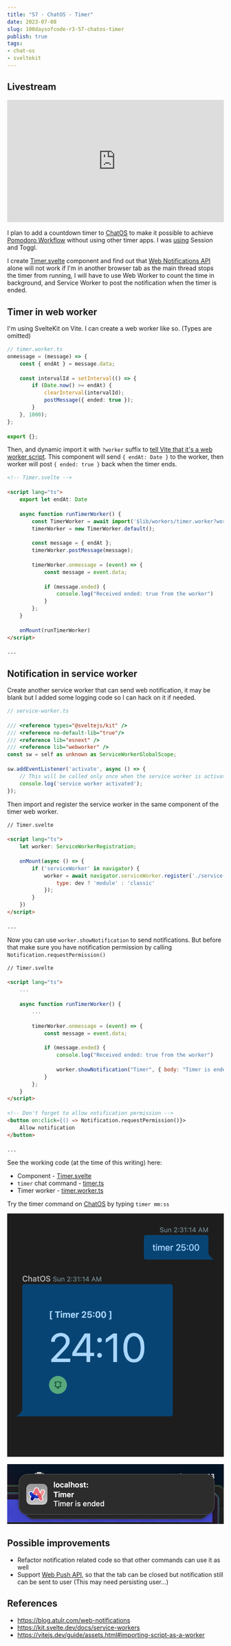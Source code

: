 ```yaml
---
title: "57 - ChatOS - Timer"
date: 2023-07-08
slug: 100daysofcode-r3-57-chatos-timer
publish: true
tags:
- chat-os
- sveltekit
---
```


## Livestream

<iframe width="100%" style="aspect-ratio: 16 / 9;" src="https://www.youtube.com/embed/05Lg7zyM8zA" title="YouTube video player" frameborder="0" allow="accelerometer; autoplay; clipboard-write; encrypted-media; gyroscope; picture-in-picture; web-share" allowfullscreen></iframe>

I plan to add a countdown timer to [ChatOS](https://chat.narze.live) to make it possible to achieve [Pomodoro Workflow](Pomodoro%20Workflow.md) without using other timer apps. I was [using](Uses.md) Session and Toggl.

I create [Timer.svelte](https://github.com/narze/chat-os/blob/64108a90cd0e9389164a75516b0b69bfd1cb14e3/src/lib/commands/components/Timer.svelte) component and find out that [Web Notifications API](https://developer.mozilla.org/en-US/docs/Web/API/Notifications_API) alone will not work if I'm in another browser tab as the main thread stops the timer from running, I will have to use Web Worker to count the time in background, and Service Worker to post the notification when the timer is ended.

## Timer in web worker

I'm using SvelteKit on Vite. I can create a web worker like so. (Types are omitted)

```typescript
// timer.worker.ts
onmessage = (message) => {
	const { endAt } = message.data;

	const intervalId = setInterval(() => {
		if (Date.now() >= endAt) {
			clearInterval(intervalId);
			postMessage({ ended: true });
		}
	}, 1000);
};

export {};
```

Then, and dynamic import it with `?worker` suffix to [tell Vite that it's a web worker script](https://vitejs.dev/guide/features.html#web-workers). This component will send `{ endAt: Date }` to the worker, then worker will post `{ ended: true }` back when the timer ends.

```html
<!-- Timer.svelte -->

<script lang="ts">
    export let endAt: Date
    
    async function runTimerWorker() {
		const TimerWorker = await import('$lib/workers/timer.worker?worker');
		timerWorker = new TimerWorker.default();

		const message = { endAt };
		timerWorker.postMessage(message);
		
		timerWorker.onmessage = (event) => {
			const message = event.data;

			if (message.ended) {
				console.log("Received ended: true from the worker")
			}
		};
	}

    onMount(runTimerWorker)
</script>

...
```

## Notification in service worker

Create another service worker that can send web notification, it may be blank but I added some logging code so I can hack on it if needed.

```typescript
// service-worker.ts

/// <reference types="@sveltejs/kit" />
/// <reference no-default-lib="true"/>
/// <reference lib="esnext" />
/// <reference lib="webworker" />
const sw = self as unknown as ServiceWorkerGlobalScope;

sw.addEventListener('activate', async () => {
	// This will be called only once when the service worker is activated.
	console.log('service worker activated');
});
```

Then import and register the service worker in the same component of the timer web worker.

```html
// Timer.svelte

<script lang="ts">
    let worker: ServiceWorkerRegistration;

    onMount(async () => {
		if ('serviceWorker' in navigator) {
			worker = await navigator.serviceWorker.register('./service-worker.js', {
				type: dev ? 'module' : 'classic' 
			});
		}
    })
</script>

...
```

Now you can use `worker.showNotification` to send notifications. But before that make sure you have notification permission by calling `Notification.requestPermission()`

```html
// Timer.svelte

<script lang="ts">
    ...

    async function runTimerWorker() {
        ...

        timerWorker.onmessage = (event) => {
			const message = event.data;

			if (message.ended) {
				console.log("Received ended: true from the worker")

                worker.showNotification("Timer", { body: "Timer is ended" })
			}
		};
    }
</script>

<!-- Don't forget to allow notification permission -->
<button on:click={() => Notification.requestPermission()}>
    Allow notification
</button>

...
```

See the working code (at the time of this writing) here:

- Component - [Timer.svelte](https://github.com/narze/chat-os/blob/91f6ca25ee884f97e837793ff75170488c4ecf2a/src/lib/commands/components/Timer.svelte)
- `timer` chat command - [timer.ts](https://github.com/narze/chat-os/blob/91f6ca25ee884f97e837793ff75170488c4ecf2a/src/lib/commands/timer.ts)
- Timer worker - [timer.worker.ts](https://github.com/narze/chat-os/blob/91f6ca25ee884f97e837793ff75170488c4ecf2a/src/lib/workers/timer.worker.ts)

Try the timer command on [ChatOS](https://chat.narze.live) by typing `timer mm:ss`

![](1-Projects/100DaysOfCode-R3/attachments/Screenshot%202023-07-09%20at%202.32.05%20AM.png)

![](1-Projects/100DaysOfCode-R3/attachments/57%20-%20ChatOS%20-%20Timer.png)

## Possible improvements

- Refactor notification related code so that other commands can use it as well
- Support [Web Push API](https://developer.mozilla.org/en-US/docs/Web/API/Push_API), so that the tab can be closed but notification still can be sent to user (This may need persisting user...) 

## References
- https://blog.atulr.com/web-notifications
- https://kit.svelte.dev/docs/service-workers
- https://vitejs.dev/guide/assets.html#importing-script-as-a-worker